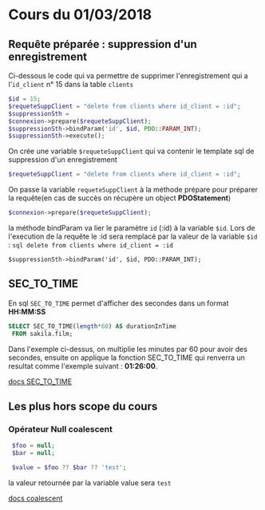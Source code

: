 # Cours du 01/03/2018

## Requête préparée : suppression d'un enregistrement
Ci-dessous le code qui va permettre de supprimer l'enregistrement qui a l'`id_client` n° 15 dans la table `clients`

```php
$id = 15;
$requeteSuppClient = "delete from clients where id_client = :id";
$suppressionSth =
$connexion->prepare($requeteSuppClient);
$suppressionSth->bindParam('id', $id, PDO::PARAM_INT);
$suppressionSth->execute();
```
On crée une variable `$requeteSuppClient` qui va contenir le template sql de suppression d'un enregistrement

```php
$requeteSuppClient = "delete from clients where id_client = :id";
```

On passe la variable `requeteSuppClient` à la méthode prépare pour préparer la requête(en cas de succès on récupère un object **PDOStatement**)

```php
$connexion->prepare($requeteSuppClient);
```

la méthode bindParam va lier le paramètre `id` (:id) à la variable `$id`. Lors de l'execution de la requête le :id sera remplacé par la valeur de la variable `$id` : ```sql delete from clients where id_client = :id ```
```
$suppressionSth->bindParam('id', $id, PDO::PARAM_INT);
```

## SEC_TO_TIME

En sql `SEC_TO_TIME` permet d'afficher des secondes dans un format **HH:MM:SS**

```sql
SELECT SEC_TO_TIME(length*60) AS durationInTime
 FROM sakila.film;
```
Dans l'exemple ci-dessus, on multiplie les minutes par 60 pour avoir des secondes, ensuite on applique la fonction SEC_TO_TIME qui renverra un resultat comme l'exemple suivant : **01:26:00**.

[docs SEC_TO_TIME](http://sql.sh/fonctions/sec_to_time)

## Les plus hors scope du cours

### Opérateur Null coalescent

```php
 $foo = null;
 $bar = null;

 $value = $foo ?? $bar ?? 'test';
```
la valeur retournée par la variable value sera `test`

[docs coalescent ](http://php.net/manual/fr/migration70.new-features.php#migration70.new-features.null-coalesce-op)
